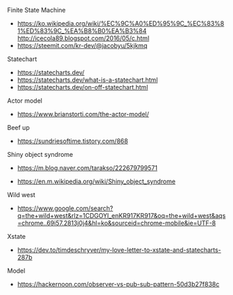 Finite State Machine
- https://ko.wikipedia.org/wiki/%EC%9C%A0%ED%95%9C_%EC%83%81%ED%83%9C_%EA%B8%B0%EA%B3%84
http://icecola89.blogspot.com/2016/05/c.html
- https://steemit.com/kr-dev/@jacobyu/5kjkmq

Statechart
- https://statecharts.dev/
- https://statecharts.dev/what-is-a-statechart.html
- https://statecharts.dev/on-off-statechart.html

Actor model
- https://www.brianstorti.com/the-actor-model/


Beef up
- https://sundriesoftime.tistory.com/868

Shiny object syndrome
- https://m.blog.naver.com/tarakso/222679799571

- https://en.m.wikipedia.org/wiki/Shiny_object_syndrome

Wild west

- https://www.google.com/search?q=the+wild+west&rlz=1CDGOYI_enKR917KR917&oq=the+wild+west&aqs=chrome..69i57.2813j0j4&hl=ko&sourceid=chrome-mobile&ie=UTF-8

Xstate

- https://dev.to/timdeschryver/my-love-letter-to-xstate-and-statecharts-287b

Model

- https://hackernoon.com/observer-vs-pub-sub-pattern-50d3b27f838c